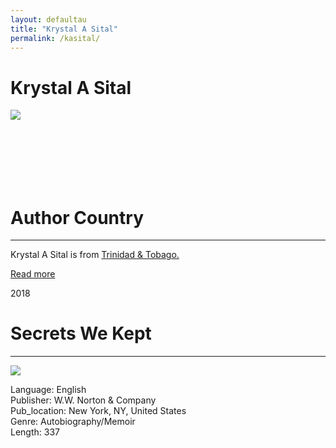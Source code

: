 ```yaml
---
layout: defaultau
title: "Krystal A Sital"
permalink: /kasital/
---
```

<!-- partial:index.partial.html -->
<div class="content">
    <h1>Krystal A Sital</h1>
    <div class="quote">
        <div><img src="https://www.parents.com/thmb/-W1iPL4orO1ZjxBtIGcjw-OWHw0=/1392x1978/filters:fill(auto,1)/Krystal-Sital-1535235a024b439782b9e41f806debf9.jpg" class="logo"></div>
    </div>
    <div class="timeline">
        <div style="padding-bottom:100px;"></div>
        <div class="block">
            <div class="date right"><p class="right">  </p></div>
            <div class="dot"></div>
            <div class="left first">
            <div class="author_country">
                <h1>Author Country</h1><hr>
            <div class="aclocation"><p>Krystal A Sital is from <a href="{{ site.baseurl }}/3">Trinidad & Tobago.</a></p></div>
              <div class="acreadmore">  <a href="NA" target="_blank">Read more</a></div>
            </div>
            </div>
        </div>
        <div class="block">
            <div class="date left"><p class="left">2018</p></div>
            <div class="dot"></div>
            <div class="right">
                <h1>Secrets We Kept</h1><hr>
                <p><img src="https://encrypted-tbn3.gstatic.com/images?q=tbn:ANd9GcQ28KTljt49pLVZdbc50-jKP8OKTXwOzo3fk1LN5_QLT0Tca49F"></p>
                <p>
                Language: English<br/>
                Publisher: W.W. Norton & Company<br/>
                Pub_location: New York, NY, United States<br/>
                Genre: Autobiography/Memoir<br/>
                Length: 337</p>
            </div>
        </div>
</div>
  <!-- partial -->
<script src='https://cdnjs.cloudflare.com/ajax/libs/jquery/3.1.1/jquery.min.js'></script><script  src="{{ site.baseurl }}/assets/js/authorscript.js"></script>